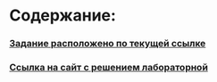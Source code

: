 # Содержание:
### [Задание расположено по текущей ссылке](https://kodaktor.ru/g/xsl_intro)
### [Ссылка на сайт с решением лабораторной](https://tikhonovdanila.github.io/itmo_laboratory_work/2023_25feb/)

